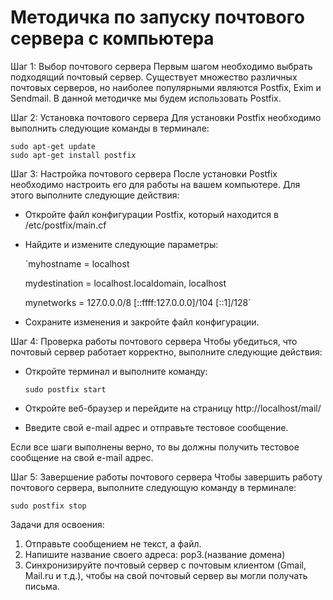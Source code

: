 # Методичка по запуску почтового сервера с компьютера
Шаг 1: Выбор почтового сервера
Первым шагом необходимо выбрать подходящий почтовый сервер. Существует множество различных почтовых серверов, но наиболее популярными являются Postfix, Exim и Sendmail. В данной методичке мы будем использовать Postfix.

Шаг 2: Установка почтового сервера
Для установки Postfix необходимо выполнить следующие команды в терминале:

	sudo apt-get update
	sudo apt-get install postfix


Шаг 3: Настройка почтового сервера
После установки Postfix необходимо настроить его для работы на вашем компьютере. Для этого выполните следующие действия:
- Откройте файл конфигурации Postfix, который находится в /etc/postfix/main.cf
- Найдите и измените следующие параметры:

	`myhostname = localhost
	
	mydestination = localhost.localdomain, localhost
	
	mynetworks = 127.0.0.0/8 [::ffff:127.0.0.0]/104 [::1]/128`

- Сохраните изменения и закройте файл конфигурации.

Шаг 4: Проверка работы почтового сервера
Чтобы убедиться, что почтовый сервер работает корректно, выполните следующие действия:
- Откройте терминал и выполните команду:

	`sudo postfix start`

- Откройте веб-браузер и перейдите на страницу http://localhost/mail/
- Введите свой e-mail адрес и отправьте тестовое сообщение.

Если все шаги выполнены верно, то вы должны получить тестовое сообщение на свой e-mail адрес.

Шаг 5: Завершение работы почтового сервера
Чтобы завершить работу почтового сервера, выполните следующую команду в терминале:

	sudo postfix stop

Задачи для освоения:
1) Отправьте сообщением не текст, а файл.
2) Напишите название своего адреса: pop3.(название домена)
3) Синхронизируйте почтовый сервер с почтовым клиентом (Gmail, Mail.ru и т.д.), чтобы на свой почтовый сервер вы могли получать письма.
